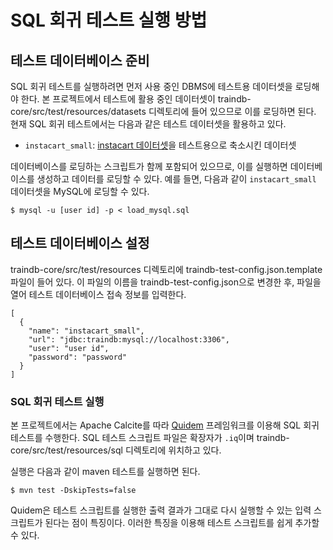 # SQL 회귀 테스트 실행 방법

## 테스트 데이터베이스 준비

SQL 회귀 테스트를 실행하려면 먼저 사용 중인 DBMS에 테스트용 데이터셋을 로딩해야 한다.
본 프로젝트에서 테스트에 활용 중인 데이터셋이 traindb-core/src/test/resources/datasets 디렉토리에 들어 있으므로 이를 로딩하면 된다.
현재 SQL 회귀 테스트에서는 다음과 같은 테스트 데이터셋을 활용하고 있다.

* ```instacart_small```: [instacart 데이터셋](https://www.kaggle.com/c/instacart-market-basket-analysis/)을 테스트용으로 축소시킨 데이터셋

데이터베이스를 로딩하는 스크립트가 함께 포함되어 있으므로, 이를 실행하면 데이터베이스를 생성하고 데이터를 로딩할 수 있다.
예를 들면, 다음과 같이 ```instacart_small``` 데이터셋을 MySQL에 로딩할 수 있다.

```console
$ mysql -u [user id] -p < load_mysql.sql
```

## 테스트 데이터베이스 설정

traindb-core/src/test/resources 디렉토리에 traindb-test-config.json.template 파일이 들어 있다. 이 파일의 이름을 traindb-test-config.json으로 변경한 후, 파일을 열어 테스트 데이터베이스 접속 정보를 입력한다.

```console
[
  {
    "name": "instacart_small",
    "url": "jdbc:traindb:mysql://localhost:3306",
    "user": "user id",
    "password": "password"
  }
]
```

### SQL 회귀 테스트 실행

본 프로젝트에서는 Apache Calcite를 따라 [Quidem](https://github.com/julianhyde/quidem) 프레임워크를 이용해 SQL 회귀 테스트를 수행한다. SQL 테스트 스크립트 파일은 확장자가 ```.iq```이며 traindb-core/src/test/resources/sql 디렉토리에 위치하고 있다. 

실행은 다음과 같이 maven 테스트를 실행하면 된다.

```console
$ mvn test -DskipTests=false
```

Quidem은 테스트 스크립트를 실행한 출력 결과가 그대로 다시 실행할 수 있는 입력 스크립트가 된다는 점이 특징이다. 이러한 특징을 이용해 테스트 스크립트를 쉽게 추가할 수 있다.
